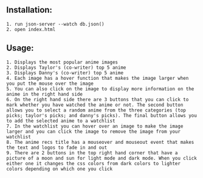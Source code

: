 ## Installation:
    1. run json-server --watch db.json()
    2. open index.html

## Usage:
    1. Displays the most popular anime images
    2. Displays Taylor's (co-writer) top 5 anime 
    3. Displays Danny's (co-writer) top 5 anime
    4. Each image has a hover function that makes the image larger when you put the mouse over the image
    5. You can also click on the image to display more information on the anime in the right hand side 
    6. On the right hand side there are 3 buttons that you can click to mark whether you have watched the anime or not. The second button    allows you to select a random anime from the three categories (top picks; taylor's picks; and danny's picks). The final button allows you to add the selected anime to a watchlist
    7. In the watchlist you can hover over an image to make the image larger and you can click the image to remove the image from your watchlist
    8. The anime recs title has a mouseover and mouseout event that makes the text and logos to fade in and out
    9. There are 2 buttons in the top right hand corner that have a picture of a moon and sun for light mode and dark mode. When you click either one it changes the css colors from dark colors to lighter colors depending on which one you click
    